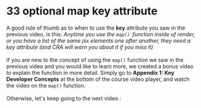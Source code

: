# 33 optional map key attribute

<p>A good rule of thumb as to when to use the <strong>key</strong> attribute you saw in the previous video, is this: <em>Anytime you use the </em><code><em>map() </em></code><em>function inside of render, or you have a list of the same jsx elements one after another, they need a key attribute (and CRA will warn you about it if you miss it)</em><br><br>If you are new to the concept of using the <code>map()</code> function we saw in the previous video and you would like to learn more, we created a bonus video to explain the function in more detail. Simply go to <strong>Appendix 1:&nbsp;Key Developer Concepts</strong> at the bottom of the course video player, and watch the video on the <code>map()</code> function. <br><br>Otherwise, let's keep going to the next video :</p>